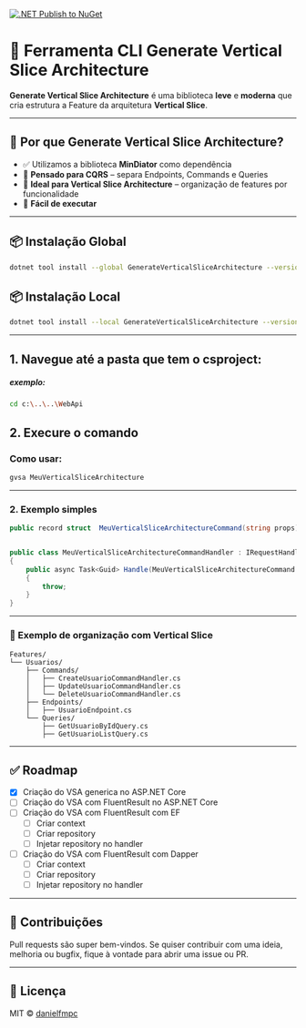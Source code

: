 [![.NET Publish to NuGet](https://github.com/danielfmpc/generateVerticalSliceArchitecture/actions/workflows/main.yml/badge.svg)](https://github.com/danielfmpc/generateVerticalSliceArchitecture/actions/workflows/main.yml)

# 🧠 Ferramenta CLI Generate Vertical Slice Architecture

**Generate Vertical Slice Architecture** é uma biblioteca **leve** e **moderna** que cria estrutura a Feature da arquitetura **Vertical Slice**.

---

## 🚀 Por que Generate Vertical Slice Architecture?
- ✅ Utilizamos a biblioteca **MinDiator** como dependência
- 🧱 **Pensado para CQRS** – separa Endpoints, Commands e Queries
- 🧩 **Ideal para Vertical Slice Architecture** – organização de features por funcionalidade
- 🧰 **Fácil de executar**

---

## 📦 Instalação Global

```bash
dotnet tool install --global GenerateVerticalSliceArchitecture --version 1.0.0
```

## 📦 Instalação Local

```bash
dotnet tool install --local GenerateVerticalSliceArchitecture --version 1.0.0
```

---

## 1. Navegue até a pasta que tem o csproject:

##### exemplo:
```bash
cd c:\..\..\WebApi
```

## 2. Execure o comando

### Como usar:

```bash
gvsa MeuVerticalSliceArchitecture
```


---

### 2. **Exemplo simples**

```csharp
public record struct  MeuVerticalSliceArchitectureCommand(string props) : IRequest<Guid>;


public class MeuVerticalSliceArchitectureCommandHandler : IRequestHandler<MeuVerticalSliceArchitectureCommand, Guid>
{
    public async Task<Guid> Handle(MeuVerticalSliceArchitectureCommand request, CancellationToken cancellationToken = default)
    {
        throw;
    }
}
```

---

### 📁 Exemplo de organização com Vertical Slice

```
Features/
└── Usuarios/
    ├── Commands/
    │   ├── CreateUsuarioCommandHandler.cs
    │   ├── UpdateUsuarioCommandHandler.cs
    │   └── DeleteUsuarioCommandHandler.cs
    ├── Endpoints/
    │   ├── UsuarioEndpoint.cs
    └── Queries/
        ├── GetUsuarioByIdQuery.cs
        ├── GetUsuarioListQuery.cs
```

---


## ✅ Roadmap

- [x] Criação do VSA generica no ASP.NET Core
- [ ] Criação do VSA com FluentResult no ASP.NET Core
- [ ] Criação do VSA com FluentResult com EF
  - [ ] Criar context
  - [ ] Criar repository
  - [ ] Injetar repository no handler
- [ ] Criação do VSA com FluentResult com Dapper
    - [ ] Criar context
    - [ ] Criar repository
    - [ ] Injetar repository no handler
---

## 🤝 Contribuições

Pull requests são super bem-vindos. Se quiser contribuir com uma ideia, melhoria ou bugfix, fique à vontade para abrir uma issue ou PR.

---

## 📄 Licença

MIT © [danielfmpc](https://github.com/danielfmpc)
